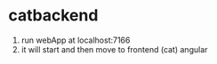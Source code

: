 # catbackend
1. run webApp at localhost:7166
2. it will start and then move to frontend (cat) angular
